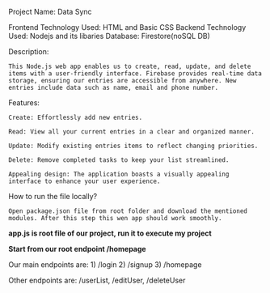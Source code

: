 Project Name: Data Sync

Frontend Technology Used: HTML and Basic CSS
Backend Technology Used: Nodejs and its libaries
Database: Firestore(noSQL DB)

Description:

    This Node.js web app enables us to create, read, update, and delete items with a user-friendly interface. Firebase provides real-time data storage, ensuring our entries are accessible from anywhere. New entries include data such as name, email and phone number.

Features:

    Create: Effortlessly add new entries.

    Read: View all your current entries in a clear and organized manner.

    Update: Modify existing entries items to reflect changing priorities.

    Delete: Remove completed tasks to keep your list streamlined.

    Appealing design: The application boasts a visually appealing interface to enhance your user experience.
    
How to run the file locally?

    Open package.json file from root folder and download the mentioned modules. After this step this wen app should work smoothly. 

**app.js is root file of our project, run it to execute my project**

**Start from our root endpoint /homepage**

Our main endpoints are:
    1) /login
    2) /signup
    3) /homepage

Other endpoints are: /userList, /editUser, /deleteUser
